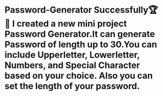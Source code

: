 # Password-Generator Successfully🏆💪 I created a new mini project Password Generator.It can generate Password of length up to 30.You can include Upperletter, Lowerletter, Numbers, and Special Character based on your choice. Also you can set the length of your password.
